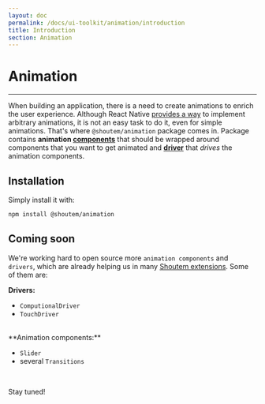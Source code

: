 ```yaml
---
layout: doc
permalink: /docs/ui-toolkit/animation/introduction
title: Introduction
section: Animation
---
```


# Animation
<hr />

When building an application, there is a need to create animations to enrich the user experience. Although React Native [provides a way](https://facebook.github.io/react-native/docs/animations.html) to implement arbitrary animations, it is not an easy task to do it, even for simple animations. That's where `@shoutem/animation` package comes in. Package contains **animation [components](#components)** that should be wrapped around components that you want to get animated and [**driver**](#driver) that _drives_ the animation components.

## Installation

Simply install it with:

```bash
npm install @shoutem/animation
```

## Coming soon

We're working hard to open source more `animation components` and `drivers`, which are already helping us in many [Shoutem extensions](http://shoutem.github.io/docs/extensions/getting-started/introduction). Some of them are:

**Drivers:**

- `ComputionalDriver`
- `TouchDriver`

<br />
**Animation components:**

- `Slider`
- several `Transitions`

<br />

Stay tuned!